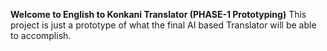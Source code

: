 **Welcome to English to Konkani Translator (PHASE-1 Prototyping)**
This project is just a prototype of what the final AI based Translator will be able to accomplish.
